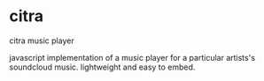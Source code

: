 # citra
citra music player

javascript implementation of a music player for a particular artists's soundcloud music. lightweight and easy to embed.
